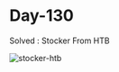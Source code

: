 # Day-130 

Solved : Stocker From HTB

![stocker-htb](https://github.com/ctflearner/Learn365/assets/98345027/e1506927-f60c-49f2-aab3-df9148fde252)
